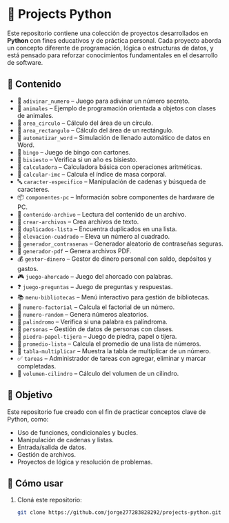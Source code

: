 # 📁 Projects Python

Este repositorio contiene una colección de proyectos desarrollados en **Python** con fines educativos y de práctica personal. Cada proyecto aborda un concepto diferente de programación, lógica o estructuras de datos, y está pensado para reforzar conocimientos fundamentales en el desarrollo de software.

## 🔧 Contenido

- 🔢 `adivinar_numero` – Juego para adivinar un número secreto.
- 🐾 `animales` – Ejemplo de programación orientada a objetos con clases de animales.
- 📐 `area_circulo` – Cálculo del área de un círculo.
- 📐 `area_rectangulo` – Cálculo del área de un rectángulo.
- 🧾 `automatizar_word` – Simulación de llenado automático de datos en Word.
- 🎲 `bingo` – Juego de bingo con cartones.
- 🔄 `bisiesto` – Verifica si un año es bisiesto.
- 🧮 `calculadora` – Calculadora básica con operaciones aritméticas.
- 🧮 `calcular-imc` – Calcula el índice de masa corporal.
- 🔤 `caracter-especifico` – Manipulación de cadenas y búsqueda de caracteres.
- 📦 `componentes-pc` – Información sobre componentes de hardware de PC.
- 📄 `contenido-archivo` – Lectura del contenido de un archivo.
- 📄 `crear-archivos` – Crea archivos de texto.
- 🧠 `duplicados-lista` – Encuentra duplicados en una lista.
- 🔢 `elevacion-cuadrado` – Eleva un número al cuadrado.
- 🔐 `generador_contrasenas` – Generador aleatorio de contraseñas seguras.
- 📄 `generador-pdf` – Genera archivos PDF.
- 💰 `gestor-dinero` – Gestor de dinero personal con saldo, depósitos y gastos.
- 🎮 `juego-ahorcado` – Juego del ahorcado con palabras.
- ❓ `juego-preguntas` – Juego de preguntas y respuestas.
- 📚 `menu-bibliotecas` – Menú interactivo para gestión de bibliotecas.
- 🧮 `numero-factorial` – Calcula el factorial de un número.
- 🧠 `numero-random` – Genera números aleatorios.
- 🧠 `palindromo` – Verifica si una palabra es palíndroma.
- 🧍 `personas` – Gestión de datos de personas con clases.
- 🧍 `piedra-papel-tijera` – Juego de piedra, papel o tijera.
- 🧮 `promedio-lista` – Calcula el promedio de una lista de números.
- 🧮 `tabla-multiplicar` – Muestra la tabla de multiplicar de un número.
- ✅ `tareas` – Administrador de tareas con agregar, eliminar y marcar completadas.
- 📐 `volumen-cilindro` – Cálculo del volumen de un cilindro.

## 🎯 Objetivo

Este repositorio fue creado con el fin de practicar conceptos clave de Python, como:
- Uso de funciones, condicionales y bucles.
- Manipulación de cadenas y listas.
- Entrada/salida de datos.
- Gestión de archivos.
- Proyectos de lógica y resolución de problemas.

## 🚀 Cómo usar

1. Cloná este repositorio:
   ```bash
   git clone https://github.com/jorge277283828292/projects-python.git
